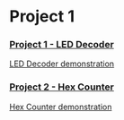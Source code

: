 # Project 1

### [Project 1 - LED Decoder](https://github.com/kevinwlu/dsd/tree/master/Nexys-A7/Lab-1#project-1---led-decoder)
[LED Decoder demonstration](https://www.youtube.com/watch?v=2Z9F6tkU-ZY)

### [Project 2 - Hex Counter](https://github.com/kevinwlu/dsd/tree/master/Nexys-A7/Lab-1#project-2---hex-counter)
[Hex Counter demonstration](https://www.youtube.com/watch?v=5C76p__CFjM)
